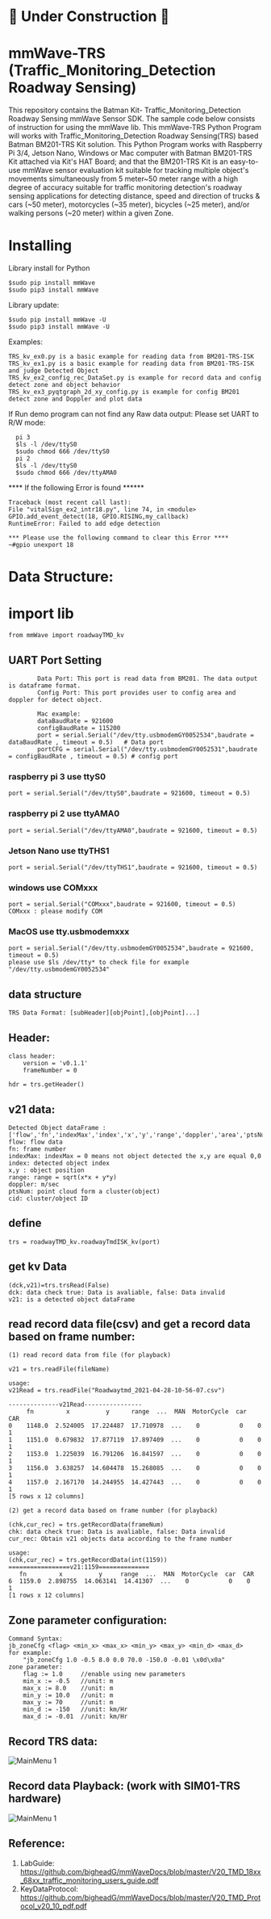  # 🚧  Under Construction 🚧 
 # mmWave-TRS (Traffic_Monitoring_Detection Roadway Sensing)
 This repository contains the Batman Kit- Traffic_Monitoring_Detection Roadway Sensing mmWave Sensor SDK.
 The sample code below consists of instruction for using the mmWave lib.
 This mmWave-TRS Python Program will works with Traffic_Monitoring_Detection Roadway Sensing(TRS) based Batman BM201-TRS Kit solution.
 This Python Program works with Raspberry Pi 3/4, Jetson Nano, Windows or Mac computer with Batman BM201-TRS Kit attached via Kit's HAT Board;
 and that the BM201-TRS Kit is an easy-to-use mmWave sensor evaluation kit suitable for tracking multiple object's movements simultaneously from
 5 meter~50 meter range with a high degree of accuracy suitable for traffic monitoring detection's roadway sensing applications for detecting distance,
 speed and direction of trucks & cars (~50 meter), motorcycles (~35 meter), bicycles (~25 meter), and/or walking persons (~20 meter) within a given Zone.
  

# Installing

Library install for Python

    $sudo pip install mmWave
    $sudo pip3 install mmWave

Library update:

    $sudo pip install mmWave -U
    $sudo pip3 install mmWave -U

Examples:

    TRS_kv_ex0.py is a basic example for reading data from BM201-TRS-ISK
    TRS_kv_ex1.py is a basic example for reading data from BM201-TRS-ISK and judge Detected Object
    TRS_kv_ex2_config_rec_DataSet.py is example for record data and config detect zone and object behavior
    TRS_kv_ex3_pyqtgraph_2d_xy_config.py is example for config BM201 detect zone and Doppler and plot data    
    
  
If Run demo program can not find any Raw data output:
      Please set UART to R/W mode: 
      
      pi 3
      $ls -l /dev/ttyS0
      $sudo chmod 666 /dev/ttyS0
      pi 2 
      $ls -l /dev/ttyS0
      $sudo chmod 666 /dev/ttyAMA0
      
**** If the following Error is found ******

    Traceback (most recent call last):
    File "vitalSign_ex2_intr18.py", line 74, in <module>
    GPIO.add_event_detect(18, GPIO.RISING,my_callback)
    RuntimeError: Failed to add edge detection

    *** Please use the following command to clear this Error ****
    ~#gpio unexport 18 


# Data Structure:

  # import lib

    from mmWave import roadwayTMD_kv
 
  ## UART Port Setting
            Data Port: This port is read data from BM201. The data output is dataframe format.
            Config Port: This port provides user to config area and doppler for detect object.
            
            Mac example:
            dataBaudRate = 921600
            configBaudRate = 115200
            port = serial.Serial("/dev/tty.usbmodemGY0052534",baudrate = dataBaudRate , timeout = 0.5)   # Data port
            portCFG = serial.Serial("/dev/tty.usbmodemGY0052531",baudrate = configBaudRate , timeout = 0.5) # config port
            
  ### raspberry pi 3 use ttyS0
    port = serial.Serial("/dev/ttyS0",baudrate = 921600, timeout = 0.5)

  ### raspberry pi 2 use ttyAMA0
    port = serial.Serial("/dev/ttyAMA0",baudrate = 921600, timeout = 0.5)
    
  ### Jetson Nano use ttyTHS1
	port = serial.Serial("/dev/ttyTHS1",baudrate = 921600, timeout = 0.5)
	 
  ### windows use COMxxx
	port = serial.Serial("COMxxx",baudrate = 921600, timeout = 0.5)
	COMxxx : please modify COM

  ### MacOS use tty.usbmodemxxx
	port = serial.Serial("/dev/tty.usbmodemGY0052534",baudrate = 921600, timeout = 0.5)
	please use $ls /dev/tty* to check file for example "/dev/tty.usbmodemGY0052534"
  
## data structure
	TRS Data Format: [subHeader][objPoint],[objPoint]...]

## Header:
    class header:
        version = 'v0.1.1'
        frameNumber = 0
        
    hdr = trs.getHeader()
    
## v21 data:
    
    Detected Object dataFrame : ['flow','fn','indexMax','index','x','y','range','doppler','area','ptsNum','cid']
    flow: flow data
    fn: frame number
    indexMax: indexMax = 0 means not object detected the x,y are equal 0,0
    index: detected object index
    x,y : object position
    range: range = sqrt(x*x + y*y)
    doppler: m/sec
    ptsNum: point cloud form a cluster(object)
    cid: cluster/object ID
    
## define 
    trs = roadwayTMD_kv.roadwayTmdISK_kv(port)

## get kv Data
    (dck,v21)=trs.trsRead(False)
    dck: data check true: Data is avaliable, false: Data invalid
    v21: is a detected object dataFrame 
     
## read record data file(csv) and get a record data based on frame number:
 	
	(1) read record data from file (for playback)
	
	v21 = trs.readFile(fileName)
	
	usage:
	v21Read = trs.readFile("Roadwaytmd_2021-04-28-10-56-07.csv")

	--------------v21Read----------------
		 fn         x          y      range  ...  MAN  MotorCycle  car  CAR
	0    1148.0  2.524005  17.224487  17.710978  ...    0           0    0    1
	1    1151.0  0.679832  17.877119  17.897409  ...    0           0    0    1
	2    1153.0  1.225039  16.791206  16.841597  ...    0           0    0    1
	3    1156.0  3.638257  14.604478  15.268085  ...    0           0    0    1
	4    1157.0  2.167170  14.244955  14.427443  ...    0           0    0    1
	[5 rows x 12 columns]
	
	(2) get a record data based on frame number (for playback)
	
	(chk,cur_rec) = trs.getRecordData(frameNum)
	chk: data check true: Data is avaliable, false: Data invalid
	cur_rec: Obtain v21 objects data according to the frame number
	
	usage:
	(chk,cur_rec) = trs.getRecordData(int(1159))
	=================v21:1159==============
       fn         x          y     range  ...  MAN  MotorCycle  car  CAR
	6  1159.0  2.898755  14.063141  14.41307  ...    0           0    0    1
	[1 rows x 12 columns]


## Zone parameter configuration:
	
    Command Syntax:
    jb_zoneCfg <flag> <min_x> <max_x> <min_y> <max_y> <min_d> <max_d> 
    for example:
        "jb_zoneCfg 1.0 -0.5 8.0 0.0 70.0 -150.0 -0.01 \x0d\x0a"
    zone parameter:
        flag := 1.0     //enable using new parameters
        min_x := -0.5   //unit: m
        max_x := 8.0    //unit: m
        min_y := 10.0   //unit: m
        max_y := 70     //unit: m 
        min_d := -150   //unit: km/Hr  
        max_d := -0.01  //unit: km/Hr
    
## Record TRS data:
![MainMenu 1](https://github.com/bigheadG/imageDir/blob/master/trs-record_ex2.png)

## Record data Playback: (work with SIM01-TRS hardware)
![MainMenu 1](https://github.com/bigheadG/imageDir/blob/master/trs-ex3.png)

## Reference:

1. LabGuide: https://github.com/bigheadG/mmWaveDocs/blob/master/V20_TMD_18xx_68xx_traffic_monitoring_users_guide.pdf
2. KeyDataProtocol: https://github.com/bigheadG/mmWaveDocs/blob/master/V20_TMD_Protocol_v20_10_pdf.pdf

